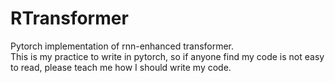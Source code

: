 # RTransformer
Pytorch implementation of rnn-enhanced transformer.  
This is my practice to write in pytorch, so if anyone find my code is not easy to read, please teach me how I should write my code.
